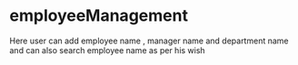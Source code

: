 # employeeManagement
Here user can add employee name , manager name and department name and can also search employee name as per his wish 
